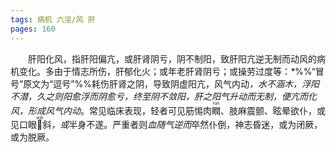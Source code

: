 ```yaml
---
tags: 病机 六淫/风 肝
pages: 160
---
```

&emsp;&emsp;肝阳化风，指肝阳偏亢，或肝肾阴亏，阴不制阳，致肝阳亢逆无制而动风的病机变化。多由于情志所伤，肝郁化火；或年老肝肾阴亏；或操劳过度等：<dfn>\*</dfn>%%“冒号”原文为“逗号”%%耗伤肝肾之阴，导致阴虚阳亢，风气内动<dfn>，水不涵木，浮阳不潜，久之则阳愈浮而阴愈亏，终至阴不敛阳，肝之阳气升动而无制，便亢而化风，形成风气内动</dfn>。常见临床表现，轻者可见筋惕肉<ruby>瞤<rp>(</rp><rt>rún</rt><rp>)</rp></ruby>、肢麻震颤、眩晕欲仆，或见口眼<ruby><rp>(</rp><rt>wāi</rt><rp>)</rp></ruby>斜<dfn>，或</dfn>半身不遂。严重者则<dfn>血随气逆而</dfn>卒然仆倒，神志昏迷，或为闭厥，或为脱厥。